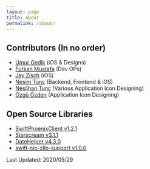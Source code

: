 ```yaml
---
layout: page
title: About
permalink: /about/
---
```


## Contributors (In no order)
 - [Umur Gedik](https://github.com/umurgdk) (iOS & Designs)
 - [Furkan Mustafa](https://github.com/furkanmustafa) (Dev OPs)
 - [Jay Zisch](https://github.com/jz709u) (iOS)
 - [Nesim Tunç](https://github.com/nesimtunc) (Backend, Frontend & iOS)
 - [Neslihan Tunç](https://github.com/designess) (Various Application Icon Designing)
 - [Özgü Özden](https://github.com/xozgu) (Application Icon Designing)

## Open Source Libraries
 - [SwiftPhoenixClient v1.2.1](https://github.com/davidstump/SwiftPhoenixClient)
  - [Starscream v3.1.1](https://github.com/daltoniam/Starscream.git)
 - [DateHelper v4.3.0](https://github.com/melvitax/DateHelper)
 - [swift-nio-zlib-support v1.0.0](https://github.com/apple/swift-nio-zlib-support)

Last Updated: 2020/05/29
